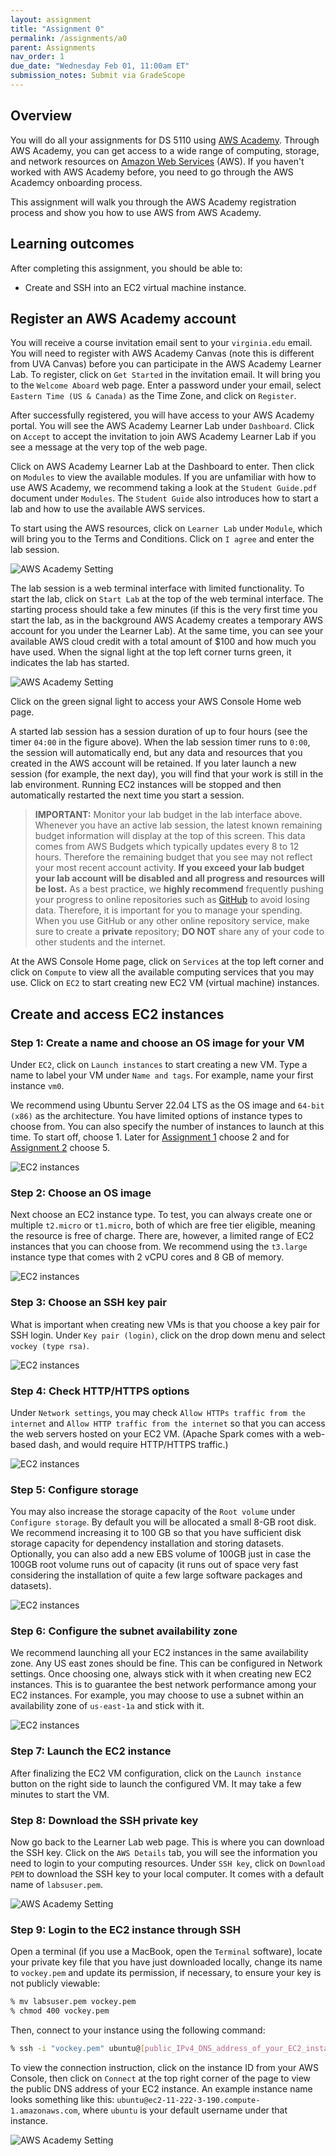 ```yaml
---
layout: assignment
title: "Assignment 0"
permalink: /assignments/a0
parent: Assignments
nav_order: 1
due_date: "Wednesday Feb 01, 11:00am ET"
submission_notes: Submit via GradeScope
---
```


## Overview

You will do all your assignments for DS 5110 using [AWS
Academy](https://www.awsacademy.com/vforcesite/LMS_Login).
Through AWS Academy, you can get access to a wide range of computing,
storage, and network resources on [Amazon Web
Services](https://aws.amazon.com) (AWS). If you haven't worked with
AWS Academy before, you need to go through the AWS Academcy
onboarding process. 

This assignment will walk you through the AWS Academy registration
process and show you how to use AWS from AWS Academy. 



## Learning outcomes

After completing this assignment, you should be able to:

* Create and SSH into an EC2 virtual machine instance.



## Register an AWS Academy account

You will receive a course invitation email sent to your `virginia.edu` email. 
You will need to register with AWS Academy Canvas (note this is different from UVA Canvas) before you can participate in the AWS Academy Learner Lab. 
To register, click on `Get Started` in the invitation email. It will bring you to the `Welcome Aboard` web page. Enter a password under your email, select `Eastern Time (US & Canada)` as the Time Zone, and click on `Register`. 

After successfully registered, you will have access to your AWS Academy portal. You will see the AWS Academy Learner Lab under `Dashboard`. Click on `Accept` to accept the invitation to join AWS Academy Learner Lab if you see a message at the very top of the web page. 

Click on AWS Academy Learner Lab at the Dashboard to enter. Then
click on `Modules` to view the available modules. If you are
unfamiliar with how to use AWS Academy, we recommend taking a look at
the `Student Guide.pdf` document under `Modules`. The `Student Guide`
also introduces how to start a lab and how to use the available AWS
services. 

To start using the AWS resources, click on `Learner Lab` under
`Module`, which will bring you to the Terms and Conditions. Click on
`I agree` and enter the lab session. 

![AWS Academy Setting]({{site.baseurl}}/assets/images/a0/aws_academy_dash0.png)

The lab session is a web terminal interface with limited
functionality. To start the lab, click on `Start Lab` at the top of
the web terminal interface. The starting process should take a few
minutes (if this is the very first time you start the lab, as in the
background AWS Academy creates a temporary AWS account for you under
the Learner Lab). At the same time, you can see your available AWS
cloud credit with a total amount of $100 and how much you have used.
When the signal light at the top left corner turns green, it
indicates the lab has started. 

![AWS Academy Setting]({{site.baseurl}}/assets/images/a0/aws_academy_dash1.png)

Click on the green signal light to access your AWS Console Home web
page. 

A started lab session has a session duration of up to 
four hours (see the timer `04:00` in the figure above). When the lab
session timer runs to `0:00`, the session will automatically end, but
any data and resources that you created in the AWS account will be
retained. If you later launch a new session (for example, the next
day), you will find that your work is still in the lab environment.
Running EC2 instances will be stopped and then automatically
restarted the next time you start a session. 

> **IMPORTANT:** Monitor your lab budget in the lab interface above. 
Whenever you have an active lab session, the latest known remaining
budget information will display at the top of this screen. This data
comes from AWS Budgets which typically updates every 8 to 12 hours.
Therefore the remaining budget that you see may not reflect your most
recent account activity.  **If you exceed your lab budget your lab
account will be disabled and all progress and resources will be lost.**
As a best practice, we **highly recommend** frequently pushing your
progress to online repositories such as [GitHub](https://github.com/)
to avoid losing data. Therefore, it is important for you to manage
your spending. When you use GitHub or any other online repository service,
make sure to create a **private** repository; **DO NOT** share any of 
your code to other students and the internet.

At the AWS Console Home page, click on `Services` at the top left
corner and click on `Compute` to view all the available computing
services that you may use. Click on `EC2` to start creating new EC2
VM (virtual machine) instances. 


## Create and access EC2 instances

### Step 1: Create a name and choose an OS image for your VM
Under `EC2`, click on `Launch instances` to start creating a new VM.
Type a name to label your VM under `Name and tags`. For example, name
your first instance `vm0`.

We recommend using Ubuntu Server 22.04 LTS as the OS image and
`64-bit (x86)` as the architecture. You have limited options of
instance types to choose from. You can also specify the number of
instances to launch at this time. To start off, choose 1. Later for
[Assignment 1](/ds5110-spring23/assignments/a1) choose 2 and for
[Assignment 2](/ds5110-spring23/assignments/a2) choose 5.

![EC2 instances]({{site.baseurl}}/assets/images/a0/ec2_create_vm0.png)

### Step 2: Choose an OS image
Next choose an EC2 instance type.  To test, you can always create one
or multiple `t2.micro` or `t1.micro`, both of which are free tier
eligible, meaning the resource is free of charge. 
There are, however, a limited range of EC2 instances that you can
choose from. We recommend using the `t3.large` instance type that comes
with 2 vCPU cores and 8 GB of memory.

![EC2 instances]({{site.baseurl}}/assets/images/a0/ec2_create_vm1.png)

### Step 3: Choose an SSH key pair
What is important when creating new VMs is that you choose a key pair
for SSH login. Under `Key pair (login)`, click on the drop down menu
and select `vockey (type rsa)`. 

![EC2 instances]({{site.baseurl}}/assets/images/a0/ec2_create_vm2.png)

### Step 4: Check HTTP/HTTPS options
Under `Network settings`, you may check `Allow HTTPs traffic from the
internet` and `Allow HTTP traffic from the internet` so that you can
access the web servers hosted on your EC2 VM. (Apache Spark comes
with a web-based dash, and would require HTTP/HTTPS traffic.) 

![EC2 instances]({{site.baseurl}}/assets/images/a0/ec2_create_vm3.png)

### Step 5: Configure storage
You may also increase the storage capacity of the `Root volume` under
`Configure storage`. By default you will be allocated a small 8-GB
root disk. We recommend increasing it to 100 GB so that you have
sufficient disk storage capacity for dependency installation and
storing datasets. Optionally, you can also add a new EBS volume of
100GB just in case the 100GB root volume runs out of capacity (it
runs out of space very fast considering the installation of quite a
few large software packages and datasets).

![EC2 instances]({{site.baseurl}}/assets/images/a0/ec2_create_vm4.png)

### Step 6: Configure the subnet availability zone
We recommend launching all your EC2 instances in the same
availability zone. Any US east zones should be fine. This can be
configured in Network settings. Once choosing one, always stick with
it when creating new EC2 instances. This is to guarantee the best
network performance among your EC2 instances.
For example, you may choose to use a subnet within an availability
zone of `us-east-1a` and stick with it.

![EC2 instances]({{site.baseurl}}/assets/images/a0/ec2_create_vm5.png)

### Step 7: Launch the EC2 instance
After finalizing the EC2 VM configuration, click on the `Launch
instance` button on the right side to launch the configured VM. It
may take a few minutes to start the VM. 

### Step 8: Download the SSH private key
Now go back to the Learner Lab web page. This is where you can
download the SSH key. Click on the `AWS Details` tab, you will see
the information you need to login to your computing resources. Under
`SSH key`, click on `Download PEM` to download the SSH key to your
local computer. It comes with a default name of `labsuser.pem`.

![AWS Academy Setting]({{site.baseurl}}/assets/images/a0/aws_academy_ssh_key.png)

### Step 9: Login to the EC2 instance through SSH
Open a terminal (if you use a MacBook, open the `Terminal` software),
locate your private key file that you have just downloaded locally,
change its name to `vockey.pem` and update its permission, if
necessary, to ensure your key is not publicly viewable:

```bash
% mv labsuser.pem vockey.pem
% chmod 400 vockey.pem
```

Then, connect to your instance using the following command:

```bash
% ssh -i "vockey.pem" ubuntu@[public_IPv4_DNS_address_of_your_EC2_instance]
``` 

To view the connection instruction, click on the instance ID from your AWS Console, then click on `Connect` at the top right corner of the page to view the public DNS address of your EC2 instance. An example instance name looks something like this: `ubuntu@ec2-11-222-3-190.compute-1.amazonaws.com`, where `ubuntu` is your default username under that instance. 

![AWS Academy Setting]({{site.baseurl}}/assets/images/a0/ec2_create_vm6.png)



